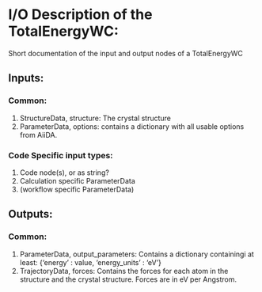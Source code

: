 # I/O Description of the TotalEnergyWC:

Short documentation of the input and output nodes of a TotalEnergyWC

## Inputs:

### Common:

1. StructureData, structure: The crystal structure
2. ParameterData, options: contains a dictionary with all usable options from AiiDA.

### Code Specific input types:

1. Code node(s), or as string?
2. Calculation specific ParameterData
3. (workflow specific ParameterData)


## Outputs:

### Common:

1. ParameterData, output_parameters: Contains a dictionary containingi at least: {‘energy’ : value, ‘energy_units’ : ‘eV’}
2. TrajectoryData, forces: Contains the forces for each atom in the structure and the crystal structure. Forces are in eV per Angstrom.



